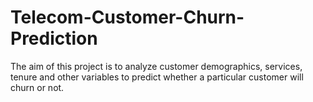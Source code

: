 # Telecom-Customer-Churn-Prediction
The aim of this project is to analyze customer demographics, services, tenure and other variables to predict whether a particular customer will churn or not.
